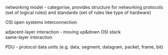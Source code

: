 networking model - categorise, provides structure for networking protocols (set of logical rules) and standards (set of rules like type of hardware)  

OSI open systems interconnection

adjacent-layer interaction - moving up&down OSI stack  
same-layer interaction

PDU - protocol data units (e.g. data, segment, datagram, packet, frame, bit)